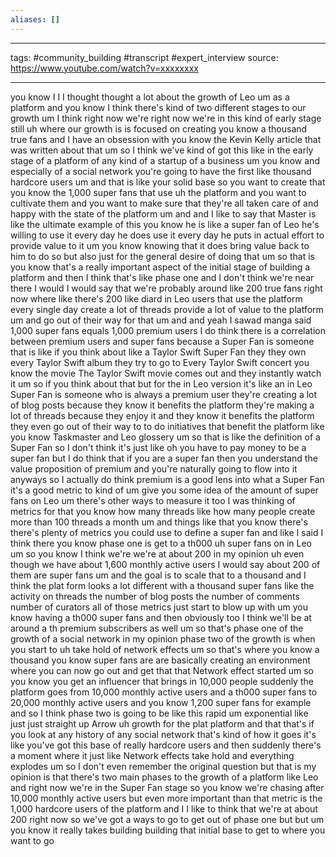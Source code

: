 ```yaml
---
aliases: []
---
```

---

tags: #community_building #transcript #expert_interview 
source: https://www.youtube.com/watch?v=xxxxxxxx 

---


you know I I I thought thought a lot about the growth of Leo um as a platform and you know I think there's kind of two different stages to our growth um I think right now we're right now we're in this kind of early stage still uh where our growth is is focused on creating you know a thousand true fans and I have an obsession with you know the Kevin Kelly article that was written about that um so I think we've kind of got this like in the early stage of a platform of any kind of a startup of a business um you know and especially of a social network you're going to have the first like thousand hardcore users um and that is like your solid base so you want to create that you know the 1,000 super fans that use uh the platform and you want to cultivate them and you want to make sure that they're all taken care of and happy with the state of the platform um and and I like to say that Master is like the ultimate example of this you know he is like a super fan of Leo he's willing to use it every day he does use it every day he puts in actual effort to provide value to it um you know knowing that it does bring value back to him to do so but also just for the general desire of doing that um so that is you know that's a really important aspect of the initial stage of building a platform and then I think that's like phase one and I don't think we're near there I would I would say that we're probably around like 200 true fans right now where like there's 200 like diard in Leo users that use the platform every single day create a lot of threads provide a lot of value to the platform um and go out of their way for that um and and yeah I sawad manga said 1,000 super fans equals 1,000 premium users I do think there is a correlation between premium users and super fans because a Super Fan is someone that is like if you think about like a Taylor Swift Super Fan they they own every Taylor Swift album they try to go to Every Taylor Swift concert you know the movie The Taylor Swift movie comes out and they instantly watch it um so if you think about that but for the in Leo version it's like an in Leo Super Fan is someone who is always a premium user they're creating a lot of blog posts because they know it benefits the platform they're making a lot of threads because they enjoy it and they know it benefits the platform they even go out of their way to to do initiatives that benefit the platform like you know Taskmaster and Leo glossery um so that is like the definition of a Super Fan so I don't think it's just like oh you have to pay money to be a super fan but I do think that if you are a super fan then you understand the value proposition of premium and you're naturally going to flow into it anyways so I actually do think premium is a good lens into what a Super Fan it's a good metric to kind of um give you some idea of the amount of super fans on Leo um there's other ways to measure it too I was thinking of metrics for that you know how many threads like how many people create more than 100 threads a month um and things like that you know there's there's plenty of metrics you could use to define a super fan and like I said I think there you know phase one is get to a th000 uh super fans on in Leo um so you know I think we're we're at about 200 in my opinion uh even though we have about 1,600 monthly active users I would say about 200 of them are super fans um and the goal is to scale that to a thousand and I think the plat form looks a lot different with a thousand super fans like the activity on threads the number of blog posts the number of comments number of curators all of those metrics just start to blow up with um you know having a th000 super fans and then obviously too I think we'll be at around a th premium subscribers as well um so that's phase one of the growth of a social network in my opinion phase two of the growth is when you start to uh take hold of network effects um so that's where you know a thousand you know super fans are are basically creating an environment where you can now go out and get that that Network effect started um so you know you get an influencer that brings in 10,000 people suddenly the platform goes from 10,000 monthly active users and a th000 super fans to 20,000 monthly active users and you know 1,200 super fans for example and so I think phase two is going to be like this rapid um exponential like just just straight up Arrow uh growth for the plat platform and that that's if you look at any history of any social network that's kind of how it goes it's like you've got this base of really hardcore users and then suddenly there's a moment where it just like Network effects take hold and everything explodes um so I don't even remember the original question but that is my opinion is that there's two main phases to the growth of a platform like Leo and right now we're in the Super Fan stage so you know we're chasing after 10,000 monthly active users but even more important than that metric is the 1,000 hardcore users of the platform and I I like to think that we're at about 200 right now so we've got a ways to go to get out of phase one but but um you know it really takes building building that initial base to get to where you want to go 